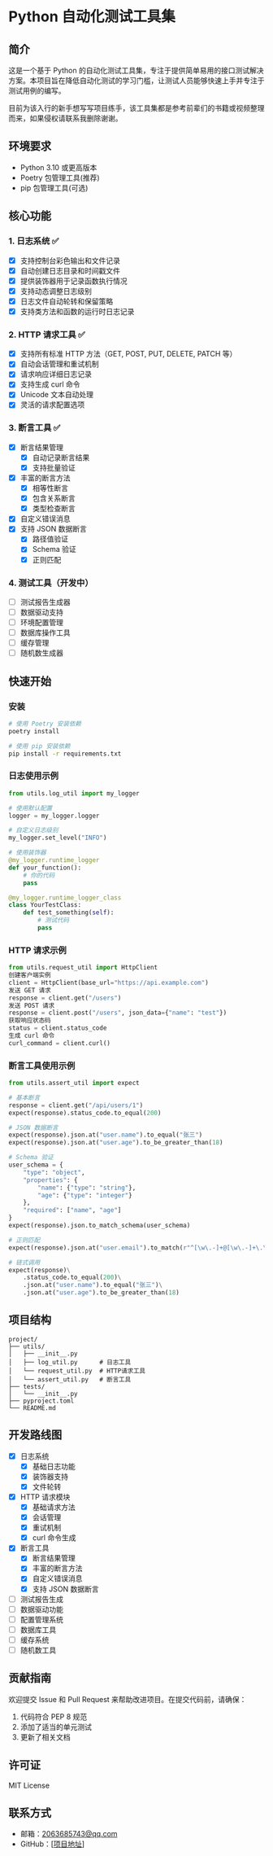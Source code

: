 # Python 自动化测试工具集

## 简介

这是一个基于 Python 的自动化测试工具集，专注于提供简单易用的接口测试解决方案。本项目旨在降低自动化测试的学习门槛，让测试人员能够快速上手并专注于测试用例的编写。

目前为该入行的新手想写写项目练手，该工具集都是参考前辈们的书籍或视频整理而来，如果侵权请联系我删除谢谢。

## 环境要求

- Python 3.10 或更高版本
- Poetry 包管理工具(推荐)
- pip 包管理工具(可选)

## 核心功能

### 1. 日志系统 ✅

- [x] 支持控制台彩色输出和文件记录
- [x] 自动创建日志目录和时间戳文件
- [x] 提供装饰器用于记录函数执行情况
- [x] 支持动态调整日志级别
- [x] 日志文件自动轮转和保留策略
- [x] 支持类方法和函数的运行时日志记录

### 2. HTTP 请求工具 ✅

- [x] 支持所有标准 HTTP 方法（GET, POST, PUT, DELETE, PATCH 等）
- [x] 自动会话管理和重试机制
- [x] 请求响应详细日志记录
- [x] 支持生成 curl 命令
- [x] Unicode 文本自动处理
- [x] 灵活的请求配置选项

### 3. 断言工具 ✅

- [x] 断言结果管理
  - [x] 自动记录断言结果
  - [x] 支持批量验证
- [x] 丰富的断言方法
  - [x] 相等性断言
  - [x] 包含关系断言
  - [x] 类型检查断言
- [x] 自定义错误消息
- [x] 支持 JSON 数据断言
  - [x] 路径值验证
  - [x] Schema 验证
  - [x] 正则匹配

### 4. 测试工具（开发中）

- [ ] 测试报告生成器
- [ ] 数据驱动支持
- [ ] 环境配置管理
- [ ] 数据库操作工具
- [ ] 缓存管理
- [ ] 随机数生成器

## 快速开始

### 安装

```bash
# 使用 Poetry 安装依赖
poetry install
```

```bash
# 使用 pip 安装依赖
pip install -r requirements.txt
```

### 日志使用示例

```python
from utils.log_util import my_logger

# 使用默认配置
logger = my_logger.logger

# 自定义日志级别
my_logger.set_level("INFO")

# 使用装饰器
@my_logger.runtime_logger
def your_function():
    # 你的代码
    pass

@my_logger.runtime_logger_class
class YourTestClass:
    def test_something(self):
        # 测试代码
        pass
```

### HTTP 请求示例

```python
from utils.request_util import HttpClient
创建客户端实例
client = HttpClient(base_url="https://api.example.com")
发送 GET 请求
response = client.get("/users")
发送 POST 请求
response = client.post("/users", json_data={"name": "test"})
获取响应状态码
status = client.status_code
生成 curl 命令
curl_command = client.curl()
```

### 断言工具使用示例

```python
from utils.assert_util import expect

# 基本断言
response = client.get("/api/users/1")
expect(response).status_code.to_equal(200)

# JSON 数据断言
expect(response).json.at("user.name").to_equal("张三")
expect(response).json.at("user.age").to_be_greater_than(18)

# Schema 验证
user_schema = {
    "type": "object",
    "properties": {
        "name": {"type": "string"},
        "age": {"type": "integer"}
    },
    "required": ["name", "age"]
}
expect(response).json.to_match_schema(user_schema)

# 正则匹配
expect(response).json.at("user.email").to_match(r"^[\w\.-]+@[\w\.-]+\.\w+$")

# 链式调用
expect(response)\
    .status_code.to_equal(200)\
    .json.at("user.name").to_equal("张三")\
    .json.at("user.age").to_be_greater_than(18)
```

## 项目结构

```
project/
├── utils/
│   ├── __init__.py
│   ├── log_util.py      # 日志工具
│   └── request_util.py  # HTTP请求工具
│   └── assert_util.py   # 断言工具
├── tests/
│   └── __init__.py
├── pyproject.toml
└── README.md
```

## 开发路线图

- [x] 日志系统
  - [x] 基础日志功能
  - [x] 装饰器支持
  - [x] 文件轮转
- [x] HTTP 请求模块
  - [x] 基础请求方法
  - [x] 会话管理
  - [x] 重试机制
  - [x] curl 命令生成
- [x] 断言工具
  - [x] 断言结果管理
  - [x] 丰富的断言方法
  - [x] 自定义错误消息
  - [x] 支持 JSON 数据断言
- [ ] 测试报告生成
- [ ] 数据驱动功能
- [ ] 配置管理系统
- [ ] 数据库工具
- [ ] 缓存系统
- [ ] 随机数工具

## 贡献指南

欢迎提交 Issue 和 Pull Request 来帮助改进项目。在提交代码前，请确保：

1. 代码符合 PEP 8 规范
2. 添加了适当的单元测试
3. 更新了相关文档

## 许可证

MIT License

## 联系方式

- 邮箱：2063685743@qq.com
- GitHub：[[项目地址](https://github.com/winhok/py-request-utils)]
